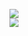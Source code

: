[![](https://img.shields.io/badge/Made%20With-Github%20Spray-lightgrey.svg?style=for-the-badge&logo=github)](https://github.com/Annihil/github-spray#2766)  
[![](https://i.imgur.com/2DrTn0Z.gif)](https://github.com/Annihil/github-spray)